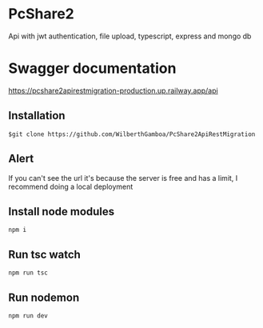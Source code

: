 # PcShare2 
Api with jwt authentication, file upload, typescript, express and mongo db

# Swagger documentation
https://pcshare2apirestmigration-production.up.railway.app/api

## Installation
``` $git clone https://github.com/WilberthGamboa/PcShare2ApiRestMigration ``` 
## Alert 
If you can't see the url it's because the server is free and has a limit, I recommend doing a local deployment
## Install node modules
``` npm i ``` 
## Run tsc watch 
``` npm run tsc ```
## Run nodemon 
``` npm run dev ```
